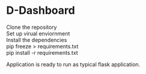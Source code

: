 # D-Dashboard

Clone the repository </br>
Set up virual enviornment </br>
Install the dependencies </br>
 pip freeze > requirements.txt </br>
 pip install -r requirements.txt </br>

Application is ready to run as typical flask application. </br>
